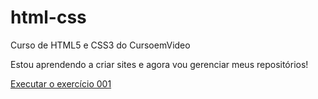 # html-css
 Curso de HTML5 e CSS3 do CursoemVideo

Estou aprendendo a criar sites e agora vou gerenciar meus repositórios!

<a href="https://elielcruz-dev.github.io/html-css/exercicios/ex001/index.html">Executar o exercício 001</a>